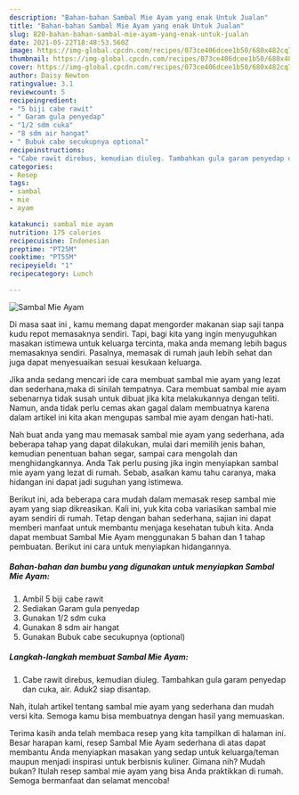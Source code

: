```yaml
---
description: "Bahan-bahan Sambal Mie Ayam yang enak Untuk Jualan"
title: "Bahan-bahan Sambal Mie Ayam yang enak Untuk Jualan"
slug: 820-bahan-bahan-sambal-mie-ayam-yang-enak-untuk-jualan
date: 2021-05-22T18:48:53.560Z
image: https://img-global.cpcdn.com/recipes/073ce406dcee1b50/680x482cq70/sambal-mie-ayam-foto-resep-utama.jpg
thumbnail: https://img-global.cpcdn.com/recipes/073ce406dcee1b50/680x482cq70/sambal-mie-ayam-foto-resep-utama.jpg
cover: https://img-global.cpcdn.com/recipes/073ce406dcee1b50/680x482cq70/sambal-mie-ayam-foto-resep-utama.jpg
author: Daisy Newton
ratingvalue: 3.1
reviewcount: 5
recipeingredient:
- "5 biji cabe rawit"
- " Garam gula penyedap"
- "1/2 sdm cuka"
- "8 sdm air hangat"
- " Bubuk cabe secukupnya optional"
recipeinstructions:
- "Cabe rawit direbus, kemudian diuleg. Tambahkan gula garam penyedap dan cuka, air. Aduk2 siap disantap."
categories:
- Resep
tags:
- sambal
- mie
- ayam

katakunci: sambal mie ayam 
nutrition: 175 calories
recipecuisine: Indonesian
preptime: "PT25M"
cooktime: "PT55M"
recipeyield: "1"
recipecategory: Lunch

---
```



![Sambal Mie Ayam](https://img-global.cpcdn.com/recipes/073ce406dcee1b50/680x482cq70/sambal-mie-ayam-foto-resep-utama.jpg)

Di masa  saat ini , kamu memang dapat mengorder makanan siap saji tanpa kudu repot memasaknya sendiri. Tapi, bagi kita yang ingin menyuguhkan masakan istimewa untuk keluarga tercinta, maka anda memang lebih bagus memasaknya sendiri. Pasalnya, memasak di rumah jauh lebih sehat dan juga dapat menyesuaikan sesuai kesukaan keluarga.

Jika anda sedang mencari ide cara membuat sambal mie ayam yang lezat dan sederhana,maka di sinilah tempatnya. Cara membuat sambal mie ayam  sebenarnya tidak susah untuk dibuat jika kita melakukannya dengan teliti. Namun, anda tidak perlu cemas akan gagal dalam membuatnya 
karena dalam artikel ini kita akan mengupas sambal mie ayam dengan hati-hati.  



Nah buat anda yang mau memasak sambal mie ayam yang sederhana, ada beberapa tahap yang dapat dilakukan, mulai dari memilih jenis bahan, kemudian penentuan bahan segar, sampai cara mengolah dan menghidangkannya. Anda Tak perlu pusing jika ingin menyiapkan sambal mie ayam yang lezat di rumah. Sebab, asalkan kamu  tahu caranya, maka hidangan ini dapat jadi suguhan yang istimewa.

Berikut ini, ada beberapa cara mudah dalam memasak resep sambal mie ayam yang siap dikreasikan. Kali ini, yuk kita coba variasikan sambal mie ayam sendiri di rumah. Tetap dengan bahan sederhana, sajian ini dapat memberi manfaat untuk membantu menjaga kesehatan tubuh kita. Anda dapat membuat Sambal Mie Ayam menggunakan 5 bahan dan 1 tahap pembuatan. Berikut ini cara untuk menyiapkan hidangannya.

<!--inarticleads1-->

##### Bahan-bahan dan bumbu yang digunakan untuk menyiapkan Sambal Mie Ayam:

1. Ambil 5 biji cabe rawit
1. Sediakan  Garam gula penyedap
1. Gunakan 1/2 sdm cuka
1. Gunakan 8 sdm air hangat
1. Gunakan  Bubuk cabe secukupnya (optional)




<!--inarticleads2-->

##### Langkah-langkah membuat Sambal Mie Ayam:

1. Cabe rawit direbus, kemudian diuleg. Tambahkan gula garam penyedap dan cuka, air. Aduk2 siap disantap.




Nah, itulah artikel tentang  sambal mie ayam  yang sederhana dan mudah versi kita. Semoga kamu bisa membuatnya dengan hasil yang memuaskan. 

Terima kasih anda telah membaca resep yang kita tampilkan di halaman ini. Besar harapan kami, resep  Sambal Mie Ayam sederhana di atas dapat membantu Anda menyiapkan masakan yang sedap untuk keluarga/teman maupun menjadi inspirasi untuk berbisnis kuliner. Gimana nih? Mudah bukan? Itulah resep sambal mie ayam yang bisa Anda praktikkan di rumah. Semoga bermanfaat dan selamat mencoba!

